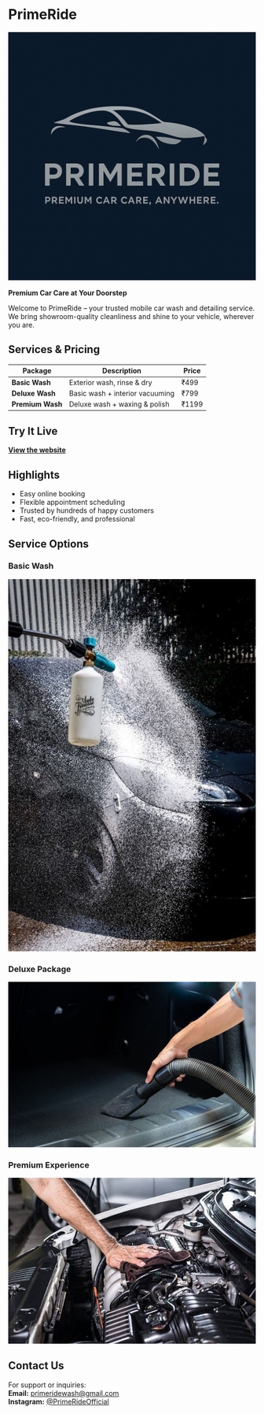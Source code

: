 
# PrimeRide

![PrimeRide Logo](logo.png)

**Premium Car Care at Your Doorstep**

Welcome to PrimeRide – your trusted mobile car wash and detailing service. We bring showroom-quality cleanliness and shine to your vehicle, wherever you are.

## Services & Pricing

| Package           | Description                          | Price     |
|------------------|--------------------------------------|-----------|
| **Basic Wash**    | Exterior wash, rinse & dry           | ₹499      |
| **Deluxe Wash**   | Basic wash + interior vacuuming      | ₹799      |
| **Premium Wash**  | Deluxe wash + waxing & polish        | ₹1199     |

## Try It Live

**[View the website](https://xMr-Plentyx.github.io/PrimeRide.website/)**

## Highlights

- Easy online booking
- Flexible appointment scheduling
- Trusted by hundreds of happy customers
- Fast, eco-friendly, and professional

## Service Options

### Basic Wash  
![Basic](basic1.jpg)

### Deluxe Package  
![Deluxe](deluxe2.jpg)

### Premium Experience  
![Premium](premium1.jpg)

## Contact Us

For support or inquiries:  
**Email:** primeridewash@gmail.com  
**Instagram:** [@PrimeRideOfficial](https://instagram.com/primerideofficial)
